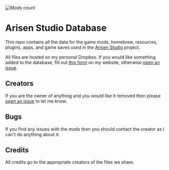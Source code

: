 ![Mods count](https://img.shields.io/endpoint?url=https%3A%2F%2Fraw.githubusercontent.com%2Fohhsodead%2Farisen-studio-database%2Fmain%2Fbadge%2Fmod_count_badge.json&label=Total%20Mods)

# Arisen Studio Database
This repo contains all the data for the game mods, homebrew, resources, plugins, apps, and game saves used in the [Arisen Studio](https://github.com/ohhsodead/arisen-studio) project.

All files are hosted on my personal Dropbox. If you would like something added to the database, fill out [this form](https://arisen.studio/submit) on my website, otherwise [open an issue](https://github.com/ohhsodead/arisen-studio-database/issues/new?&labels=mod+request&template=mod_request.yml&title=%5BRequest%5D%3A+).

## Creators
If you are the owner of anything and you would like it removed then please [open an issue](https://github.com/ohhsodead/arisen-studio-database/issues/new) to let me know.

## Bugs
If you find any issues with the mods then you should contact the creator as I can't do anything about it.

## Credits
All credits go to the appropriate creators of the files we share.
